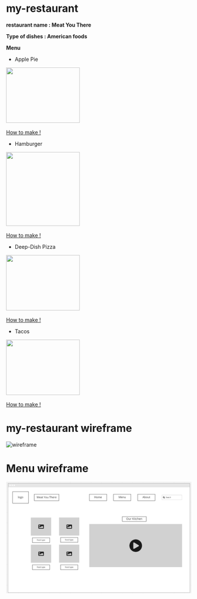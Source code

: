 # my-restaurant
**restaurant name : Meat You There**

**Type of dishes : American foods**

**Menu**

- Apple Pie

<img src="https://iambaker.net/wp-content/uploads/2019/08/apple-pie.jpg"
style=" height: 150px;
  width: 200px;">

[How to make !](https://www.pillsbury.com/everyday-eats/desserts/pies-tarts/how-to-make-apple-pie)

- Hamburger

<img src="https://insanelygoodrecipes.com/wp-content/uploads/2020/10/Hamburger-with-Fresh-Vegetables-683x1024.png"
style=" height: 200px;
  width: 200px;">

[How to make !](https://www.thewholesomedish.com/the-best-classic-burger/)

- Deep-Dish Pizza

<img src="https://howtofeedaloon.com/wp-content/uploads/2014/04/deep-dish-intagram-500x500.jpg"
style=" height: 150px;
  width: 200px;">

[How to make !](https://sallysbakingaddiction.com/how-to-make-chicago-style-deep-dish-pizza/)

- Tacos

<img src="https://images-gmi-pmc.edge-generalmills.com/e59f255c-7498-4b84-9c9d-e578bf5d88fc.jpg"
style=" height: 150px;
  width: 200px;">

[How to make !](https://www.bettycrocker.com/recipes/easy-beef-tacos/426c261d-b2eb-4e22-9cba-0066f3335591)


# my-restaurant wireframe

![wireframe](https://user-images.githubusercontent.com/47069501/176479496-8930f565-5afd-48c9-b544-72c799beac85.png)

# Menu wireframe

![menu wireframe](./assets/menu%20wireframe.png)
